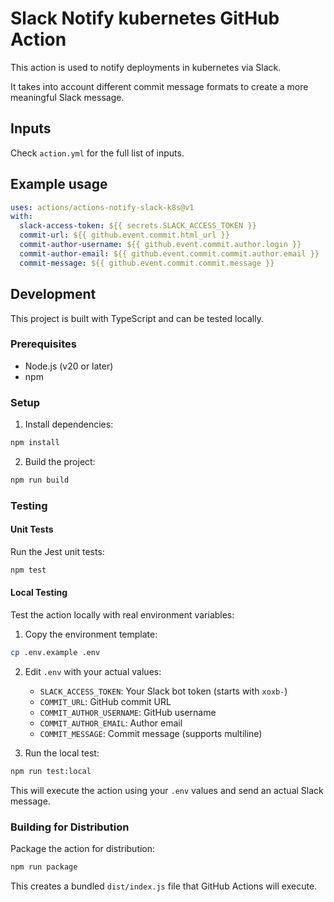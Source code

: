 # Slack Notify kubernetes GitHub Action

This action is used to notify deployments in kubernetes via Slack.

It takes into account different commit message formats to create a more meaningful Slack message.

## Inputs

Check `action.yml` for the full list of inputs.

## Example usage

```yaml
uses: actions/actions-notify-slack-k8s@v1
with:
  slack-access-token: ${{ secrets.SLACK_ACCESS_TOKEN }}
  commit-url: ${{ github.event.commit.html_url }}
  commit-author-username: ${{ github.event.commit.author.login }}
  commit-author-email: ${{ github.event.commit.commit.author.email }}
  commit-message: ${{ github.event.commit.commit.message }}
```

## Development

This project is built with TypeScript and can be tested locally.

### Prerequisites

- Node.js (v20 or later)
- npm

### Setup

1. Install dependencies:
```bash
npm install
```

2. Build the project:
```bash
npm run build
```

### Testing

#### Unit Tests
Run the Jest unit tests:
```bash
npm test
```

#### Local Testing
Test the action locally with real environment variables:

1. Copy the environment template:
```bash
cp .env.example .env
```

2. Edit `.env` with your actual values:
   - `SLACK_ACCESS_TOKEN`: Your Slack bot token (starts with `xoxb-`)
   - `COMMIT_URL`: GitHub commit URL
   - `COMMIT_AUTHOR_USERNAME`: GitHub username
   - `COMMIT_AUTHOR_EMAIL`: Author email
   - `COMMIT_MESSAGE`: Commit message (supports multiline)

3. Run the local test:
```bash
npm run test:local
```

This will execute the action using your `.env` values and send an actual Slack message.

### Building for Distribution

Package the action for distribution:
```bash
npm run package
```

This creates a bundled `dist/index.js` file that GitHub Actions will execute.